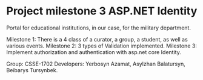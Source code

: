 # Project milestone 3 ASP.NET Identity
Portal for educational institutions, in our case, for the military department.

Milestone 1: There is a 4 class of a curator, a group, a student, as well as various events.
Milestone 2: 3 types of Validation implemented.
Milestone 3: Implement authorization and authentication with asp.net core Identity.



Group: CSSE-1702
Developers: Yerbosyn Azamat, Asylzhan Balatursyn, Beibarys Tursynbek.



 
